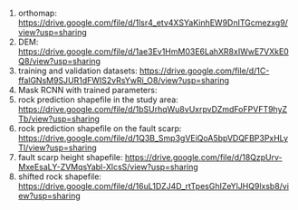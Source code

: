 1. orthomap: https://drive.google.com/file/d/1lsr4_etv4XSYaKinhEW9DnITGcmezxg9/view?usp=sharing
2. DEM: https://drive.google.com/file/d/1ae3Ev1HmM03E6LahXR8xIWwE7VXkE0Q8/view?usp=sharing
3. training and validation datasets: https://drive.google.com/file/d/1C-ffalGNsM9SJUR1dFWIS2vRsYwRi_O8/view?usp=sharing
4. Mask RCNN with trained parameters: 
5. rock prediction shapefile in the study area: https://drive.google.com/file/d/1bSUrhqWu8vUxrpvDZmdFoFPVFT9hyZTb/view?usp=sharing 
6. rock prediction shapefile on the fault scarp: https://drive.google.com/file/d/1Q3B_Smp3gVEiQoA5bpVDQFBP3PxHLyTl/view?usp=sharing 
7. fault scarp height shapefile: https://drive.google.com/file/d/18QzpUrv-MxeEsaLY-ZVMqsYabl-XlcsS/view?usp=sharing 
8. shifted rock shapefile: https://drive.google.com/file/d/16uL1DZJ4D_rtTpesGhIZeYlJHQ9lxsb8/view?usp=sharing

